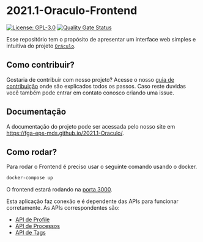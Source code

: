 # 2021.1-Oraculo-Frontend
[![License: GPL-3.0](https://img.shields.io/badge/License-MIT-blue.svg)](https://opensource.org/licenses/mit)
[![Quality Gate Status](https://sonarcloud.io/api/project_badges/measure?project=fga-eps-mds_2021-1-PC-GO-Frontend&metric=alert_status)](https://sonarcloud.io/dashboard?id=fga-eps-mds_2021-1-PC-GO-Frontend)

Esse repositório tem o propósito de apresentar um interface web simples e intuitiva do projeto [`Oráculo`](https://github.com/fga-eps-mds/2021.1-Oraculo). 

## Como contribuir?

Gostaria de contribuir com nosso projeto? Acesse o nosso [guia de contribuição](https://fga-eps-mds.github.io/2021.1-Oraculo/CONTRIBUTING/) onde são explicados todos os passos.
Caso reste duvidas você também pode entrar em contato conosco criando uma issue.

## Documentação

A documentação do projeto pode ser acessada pelo nosso site em https://fga-eps-mds.github.io/2021.1-Oraculo/.

## Como rodar?

Para rodar o Frontend é preciso usar o seguinte comando usando o docker.

```bash
docker-compose up
```
O frontend estará rodando na [porta 3000](http://localhost:3000).

 Esta aplicação faz conexão e é dependente das APIs para funcionar corretamente. As APIs correspondentes são:

- [API de Profile](https://github.com/fga-eps-mds/2021.1-Oraculo-Profile)
- [API de Processos](https://github.com/fga-eps-mds/2021.1-Oraculo-Processos)
- [API de Tags](https://github.com/fga-eps-mds/2021.1-Oraculo-Tags)

